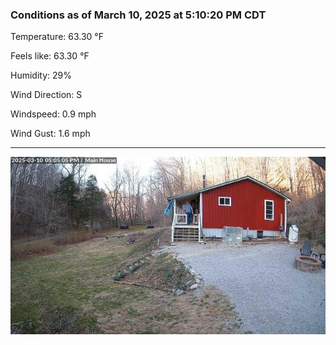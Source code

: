 ### Conditions as of March 10, 2025 at 5:10:20 PM CDT 

Temperature: 63.30 &deg;F

Feels like: 63.30 &deg;F

Humidity: 29%

Wind Direction: S

Windspeed: 0.9 mph

Wind Gust: 1.6 mph

---

<img src="./images/latest.jpeg"/>

